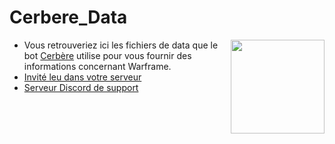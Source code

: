 # Cerbere_Data

<img src="https://zupimages.net/up/20/25/o2kr.png" height="150px" align="right">

- Vous retrouveriez ici les fichiers de data que le bot [Cerbère](https://sites.google.com/view/projetcerbre/accueil) utilise pour vous fournir des informations concernant Warframe.
- [Invité leu dans votre serveur](https://top.gg/bot/602883171436199957)
- [Serveur Discord de support](https://discord.gg/xffyVZg2jb)
